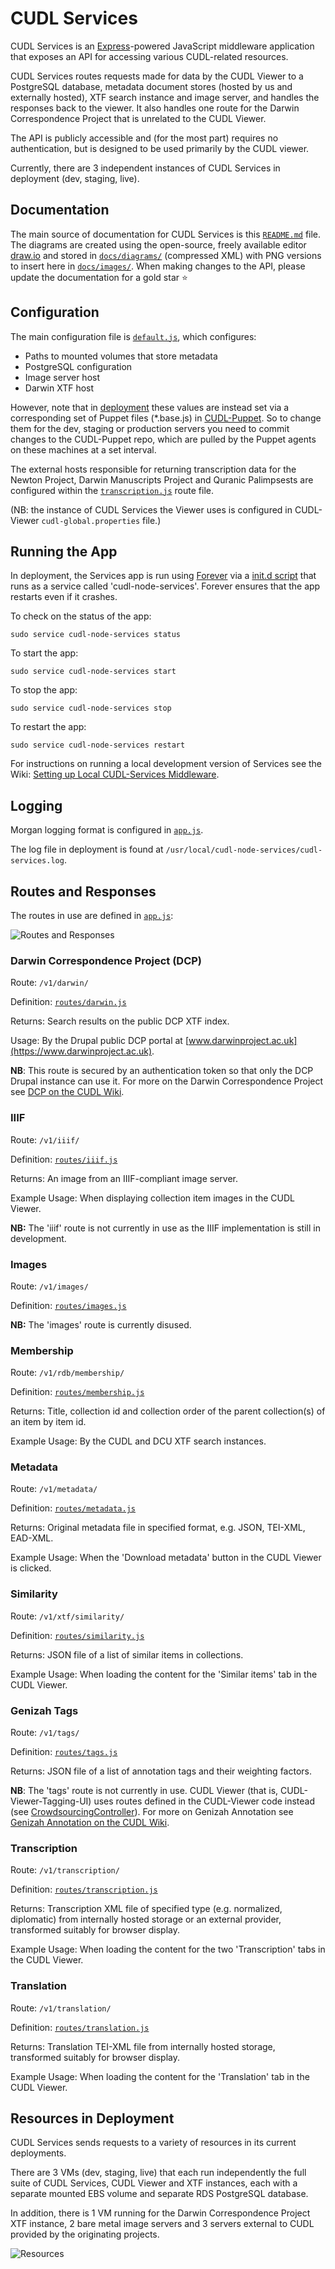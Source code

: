 # CUDL Services

CUDL Services is an [Express](https://expressjs.com/)-powered JavaScript middleware application that exposes an API 
for accessing various CUDL-related resources.

CUDL Services routes requests made for data by the CUDL Viewer to a PostgreSQL database, metadata document stores 
(hosted by us and externally hosted), XTF search instance and image server, and handles the responses back to the 
viewer. It also handles one route for the Darwin Correspondence Project that is unrelated to the CUDL Viewer.

The API is publicly accessible and (for the most part) requires no authentication, but is designed to be used primarily
 by the CUDL viewer.
 
Currently, there are 3 independent instances of CUDL Services in deployment (dev, staging, live).

## Documentation

The main source of documentation for CUDL Services is this [`README.md`](README.md) 
file. The diagrams are created using the  open-source, freely available editor [draw.io](https://www.draw.io/) 
and stored in [`docs/diagrams/`](docs/diagrams/) 
(compressed XML) with PNG versions to insert here in [`docs/images/`](docs/images/). 
When making changes to the API, please update the documentation for a gold star :star:

## Configuration

The main configuration file is [`default.js`](config/default.js),
 which configures:

* Paths to mounted volumes that store metadata
* PostgreSQL configuration
* Image server host
* Darwin XTF host

However, note that in [deployment](#resources-in-deployment) these values are instead set via a corresponding set of 
Puppet files (*.base.js) in [CUDL-Puppet](https://bitbucket.org/CUDL/cudl-puppet/src/HEAD/modules/cudl-services/files/cudl-node-services?at=master&fileviewer=file-view-default). 
So to change them for the dev, staging or production servers you need to commit changes to the CUDL-Puppet repo, which 
are pulled by the Puppet agents on these machines at a set interval.

The external hosts responsible for returning transcription data for the Newton Project, Darwin Manuscripts Project 
and Quranic Palimpsests are configured within the [`transcription.js`](routes/transcription.js) 
route file.

(NB: the instance of CUDL Services the Viewer uses is configured in CUDL-Viewer `cudl-global.properties` file.)

## Running the App

In deployment, the Services app is run using [Forever](https://github.com/foreverjs/forever) 
via a [init.d script](https://bitbucket.org/CUDL/cudl-puppet/src/HEAD/modules/cudl-services/files/cudl-node-services?at=master&fileviewer=file-view-default) 
that runs as a service called 'cudl-node-services'. Forever ensures that the app restarts even if it crashes.

To check on the status of the app:

`sudo service cudl-node-services status`

To start the app:

`sudo service cudl-node-services start`

To stop the app:

`sudo service cudl-node-services stop`

To restart the app:

`sudo service cudl-node-services restart`

For instructions on running a local development version of Services see the Wiki: 
[Setting up Local CUDL-Services Middleware](https://wiki.cam.ac.uk/cudl-docs/Setting_up_a_Local_Development_Environment_for_CUDL#Setting_up_Local_CUDL-Services_Middleware_.28Optional.29).

## Logging

Morgan logging format is configured in [`app.js`](app.js#app.js-65).

The log file in deployment is found at `/usr/local/cudl-node-services/cudl-services.log`.

## Routes and Responses

The routes in use are defined in [`app.js`](app.js#app.js-81):

![Routes and Responses](docs/images/services-api.png)

### Darwin Correspondence Project (DCP)
Route: `/v1/darwin/`

Definition: [`routes/darwin.js`](routes/darwin.js)

Returns: Search results on the public DCP XTF index.

Usage: By the Drupal public DCP portal at [www.darwinproject.ac.uk](https://www.darwinproject.ac.uk).

**NB**: This route is secured by an authentication token so that only the DCP Drupal instance can use it. For more on 
the Darwin Correspondence Project see [DCP on the CUDL Wiki](https://wiki.cam.ac.uk/cudl-docs/Darwin_Correspondence_Project).

### IIIF
Route: `/v1/iiif/`

Definition: [`routes/iiif.js`](routes/iiif.js)

Returns: An image from an IIIF-compliant image server.

Example Usage: When displaying collection item images in the CUDL Viewer.

**NB:** The 'iiif' route is not currently in use as the IIIF implementation is still in development.

### Images
Route: `/v1/images/`

Definition: [`routes/images.js`](routes/images.js)

**NB:** The 'images' route is currently disused.

### Membership
Route: `/v1/rdb/membership/`

Definition: [`routes/membership.js`](routes/membership.js)

Returns: Title, collection id and collection order of the parent collection(s) of an item by item id.

Example Usage: By the CUDL and DCU XTF search instances.

### Metadata
Route: `/v1/metadata/`

Definition: [`routes/metadata.js`](routes/metadata.js)

Returns: Original metadata file in specified format, e.g. JSON, TEI-XML, EAD-XML.

Example Usage: When the 'Download metadata' button in the CUDL Viewer is clicked.

### Similarity
Route: `/v1/xtf/similarity/`

Definition: [`routes/similarity.js`](routes/similarity.js)

Returns: JSON file of a list of similar items in collections.

Example Usage: When loading the content for the 'Similar items' tab in the CUDL Viewer.

### Genizah Tags
Route: `/v1/tags/`

Definition: [`routes/tags.js`](routes/tags.js)

Returns: JSON file of a list of annotation tags and their weighting factors.

**NB**: The 'tags' route is not currently in use. CUDL Viewer (that is, CUDL-Viewer-Tagging-UI) uses routes defined in 
the CUDL-Viewer code instead (see [CrowdsourcingController](https://bitbucket.org/CUDL/cudl-genizahtagging-server/src/HEAD/src/main/java/ulcambridge/foundations/viewer/crowdsourcing/CrowdsourcingController.java?at=master&fileviewer=file-view-default)). 
For more on Genizah Annotation see [Genizah Annotation on the CUDL Wiki](https://wiki.cam.ac.uk/cudl-docs/Genizah_Annotation).

### Transcription
Route: `/v1/transcription/`

Definition: [`routes/transcription.js`](routes/transcription.js)

Returns: Transcription XML file of specified type (e.g. normalized, diplomatic) from internally hosted storage or an 
external provider, transformed suitably for browser display.

Example Usage: When loading the content for the two 'Transcription' tabs in the CUDL Viewer.

### Translation
Route: `/v1/translation/`

Definition: [`routes/translation.js`](routes/translation.js)

Returns: Translation TEI-XML file from internally hosted storage, transformed suitably for browser display.

Example Usage: When loading the content for the 'Translation' tab in the CUDL Viewer.

## Resources in Deployment

CUDL Services sends requests to a variety of resources in its current deployments.

There are 3 VMs (dev, staging, live) that each run independently the full suite of CUDL Services, CUDL Viewer and XTF 
instances, each with a separate mounted EBS volume and separate RDS PostgreSQL database.

In addition, there is 1 VM running for the Darwin Correspondence Project XTF instance, 2 bare metal image servers and 3 
servers external to CUDL provided by the originating projects.

![Resources](docs/images/services-resources.png)
